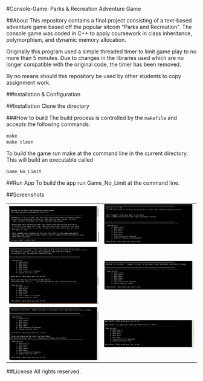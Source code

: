 #Console-Game: Parks & Recreation Adventure Game

##About
This repository contains a final project consisting of a text-based adventure game based off the popular sitcom "Parks and Recreation". The console game was coded in C++ to apply coursework in class inheritance, polymorphism, and dynamic memory allocation. 

Originally this program used a simple threaded timer to limit game play to no more than 5 minutes. Due to changes in the libraries used which are no longer compatible with the original code, the timer has been removed.

By no means should this repository be used by other students to copy assignment work.


##Installation & Configuration

##Installation
Clone the directory

###How to build
The build process is controlled by the `makefile` and accepts the following commands:
```
make
make clean
```
To build the game run make at the command line in the current directory. This will build an executable called 
```
Game_No_Limit
```

##Run App
To build the app run Game_No_Limit at the command line.


##Screenshots
<table>
    <tr>
        <td>
            <img alt="home-page" src="screenshots/introduction.png">
        </td>
        <td>
            <img alt="lot48-page" src="screenshots/lot48_tip.png">
        </td>
    </tr>
    <tr>
        <td>
            <img alt="search-page" src="screenshots/rentSwag_search.png">
        </td>
        <td>
            <img alt="city-hall" src="screenshots/cityHall.png">
        </td>
    </tr>
    <tr>
        <td>
            <img alt="city-hall-search" src="screenshots/cityHall_search.png">
        </td>
        <td>
            <img alt="diner-north" src="screenshots/diner_North_try_again.png">
        </td>
    </tr>

</table>


##License
All rights reserved.




     
     
